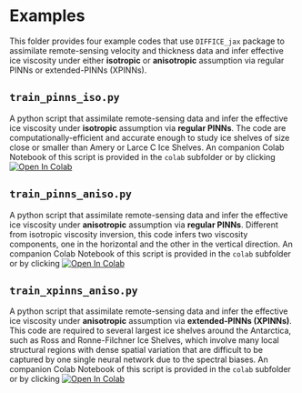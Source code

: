 # Examples

This folder provides four example codes that use `DIFFICE_jax` package to assimilate remote-sensing velocity
and thickness data and infer effective ice viscosity under either **isotropic** or **anisotropic** assumption
via regular PINNs or extended-PINNs (XPINNs).

## `train_pinns_iso.py`

A python script that assimilate remote-sensing data and infer the effective ice viscosity under **isotropic**
assumption via **regular PINNs**. The code are computationally-efficient and accurate enough to study ice shelves
of size close or smaller than Amery or Larce C Ice Shelves. An companion Colab Notebook of this script is 
provided in the `colab` subfolder or by clicking
[![Open In Colab](https://colab.research.google.com/assets/colab-badge.svg)](https://colab.research.google.com/github/YaoGroup/DIFFICE_jax/blob/main/examples/colab/train_pinns_iso.ipynb)


## `train_pinns_aniso.py`

A python script that assimilate remote-sensing data and infer the effective ice viscosity under **anisotropic**
assumption via **regular PINNs**. Different from isotropic viscosity inversion, this code infers two viscosity 
components, one in the horizontal and the other in the vertical direction.  An companion Colab Notebook of this script is 
provided in the `colab` subfolder or by clicking
[![Open In Colab](https://colab.research.google.com/assets/colab-badge.svg)](https://colab.research.google.com/github/YaoGroup/DIFFICE_jax/blob/main/examples/colab/train_pinns_aniso.ipynb)


## `train_xpinns_aniso.py`

A python script that assimilate remote-sensing data and infer the effective ice viscosity under **anisotropic**
assumption via **extended-PINNs (XPINNs)**. This code are required to several largest ice shelves around the
Antarctica, such as Ross and Ronne-Filchner Ice Shelves, which involve many local structural regions with dense 
spatial variation that are difficult to be captured by one single neural network due to the spectral biases.
An companion Colab Notebook of this script is provided in the `colab` subfolder or by clicking
[![Open In Colab](https://colab.research.google.com/assets/colab-badge.svg)](https://colab.research.google.com/github/YaoGroup/DIFFICE_jax/blob/main/examples/colab/train_xpinns_aniso.ipynb)

